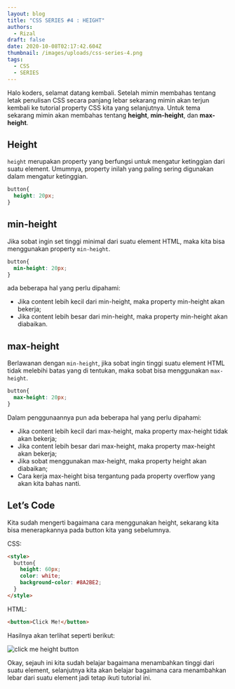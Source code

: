 ```yaml
---
layout: blog
title: "CSS SERIES #4 : HEIGHT"
authors:
  - Rizal
draft: false
date: 2020-10-08T02:17:42.604Z
thumbnail: /images/uploads/css-series-4.png
tags:
  - CSS
  - SERIES
---
```

Halo koders, selamat datang kembali. Setelah mimin membahas tentang letak penulisan CSS secara panjang lebar sekarang mimin akan terjun kembali ke tutorial property CSS kita yang selanjutnya. Untuk tema sekarang mimin akan membahas tentang **height**, **min-height**, dan **max-height**.

## Height

`height` merupakan property yang berfungsi untuk mengatur ketinggian dari suatu element. Umumnya, property inilah yang paling sering digunakan dalam mengatur ketinggian.

```css
button{
  height: 20px;
}
```

## min-height

Jika sobat ingin set tinggi minimal dari suatu element HTML, maka kita bisa menggunakan property `min-height`.

```css
button{
  min-height: 20px;
}
```

ada beberapa hal yang perlu dipahami:

* Jika content lebih kecil dari min-height, maka property min-height akan bekerja;
* Jika content lebih besar dari min-height, maka property min-height akan diabaikan.

## max-height

Berlawanan dengan `min-height`, jika sobat ingin tinggi suatu element HTML tidak melebihi batas yang di tentukan, maka sobat bisa menggunakan `max-height`.

```css
button{
  max-height: 20px;
}
```

Dalam penggunaannya pun ada beberapa hal yang perlu dipahami:

* Jika content lebih kecil dari max-height, maka property max-height tidak akan bekerja;
* Jika content lebih besar dari max-height, maka property max-height akan bekerja;
* Jika sobat menggunakan max-height, maka property height akan diabaikan;
* Cara kerja max-height bisa tergantung pada property overflow yang akan kita bahas nanti.

## Let’s Code

Kita sudah mengerti bagaimana cara menggunakan height, sekarang kita bisa menerapkannya pada button kita yang sebelumnya.

CSS:

```html
<style>
  button{
    height: 60px;
    color: white;
    background-color: #8A2BE2;
  }
</style>
```

HTML:

```html
<button>Click Me!</button>
```

Hasilnya akan terlihat seperti berikut:

![click me height button](/images/uploads/screenshot_1.png "click me height button")

Okay, sejauh ini kita sudah belajar bagaimana menambahkan tinggi dari suatu element, selanjutnya kita akan belajar bagaimana cara menambahkan lebar dari suatu element jadi tetap ikuti tutorial ini.